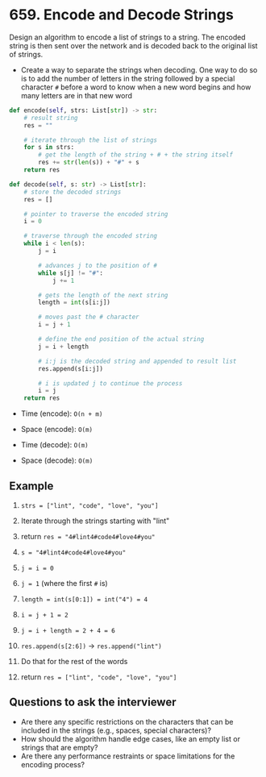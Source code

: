 # 659. Encode and Decode Strings

Design an algorithm to encode a list of strings to a string. The encoded string is then sent over the network and is decoded back to the original list of strings.

- Create a way to separate the strings when decoding. One way to do so is to add the number of letters in the string followed by a special character `#` before a word to know when a new word begins and how many letters are in that new word

```python
def encode(self, strs: List[str]) -> str:
    # result string
    res = ""

    # iterate through the list of strings
    for s in strs:
        # get the length of the string + # + the string itself
        res += str(len(s)) + "#" + s
    return res

def decode(self, s: str) -> List[str]:
    # store the decoded strings
    res = []

    # pointer to traverse the encoded string
    i = 0

    # traverse through the encoded string
    while i < len(s):
        j = i

        # advances j to the position of #
        while s[j] != "#":
            j += 1

        # gets the length of the next string
        length = int(s[i:j])

        # moves past the # character
        i = j + 1

        # define the end position of the actual string
        j = i + length

        # i:j is the decoded string and appended to result list
        res.append(s[i:j])

        # i is updated j to continue the process
        i = j
    return res
```

- Time (encode): `O(n + m)`
- Space (encode): `O(m)`

- Time (decode): `O(m)`
- Space (decode): `O(m)`

## Example

1. `strs = ["lint", "code", "love", "you"]`
2. Iterate through the strings starting with "lint"
3. return `res = "4#lint4#code4#love4#you"`

4. `s = "4#lint4#code4#love4#you"`
5. `j = i = 0`
6. `j = 1` (where the first `#` is)
7. `length = int(s[0:1]) = int("4") = 4`
8. `i = j + 1 = 2`
9. `j = i + length = 2 + 4 = 6`
10. `res.append(s[2:6])` -> `res.append("lint")`
11. Do that for the rest of the words
12. return `res = ["lint", "code", "love", "you"]`

## Questions to ask the interviewer

- Are there any specific restrictions on the characters that can be included in the strings (e.g., spaces, special characters)?
- How should the algorithm handle edge cases, like an empty list or strings that are empty?
- Are there any performance restraints or space limitations for the encoding process?
